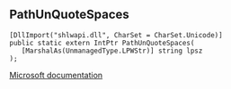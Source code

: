 ## PathUnQuoteSpaces

```
[DllImport("shlwapi.dll", CharSet = CharSet.Unicode)]
public static extern IntPtr PathUnQuoteSpaces(
   [MarshalAs(UnmanagedType.LPWStr)] string lpsz
);
```

[Microsoft documentation](https://docs.microsoft.com/en-us/windows/win32/api/shlwapi/nf-shlwapi-pathunquotespacesw)

